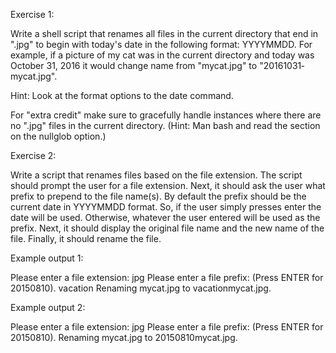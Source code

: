 Exercise 1:

Write a shell script that renames all files in the current directory that end in ".jpg" to begin with today's date in the following format: YYYY­MM­DD. For example, if a picture of my cat was in the current directory and today was October 31, 2016 it would change name from "mycat.jpg" to "2016­10­31­mycat.jpg".

Hint: Look at the format options to the date command.

For "extra credit" make sure to gracefully handle instances where there are no ".jpg" files in the current directory. (Hint: Man bash and read the section on the nullglob option.)

Exercise 2:

Write a script that renames files based on the file extension. The script should prompt the user for a file extension. Next, it should ask the user what prefix to prepend to the file name(s). By default the prefix should be the current date in YYYY­MM­DD format. So, if the user simply presses enter the date will be used. Otherwise, whatever the user entered will be used as the prefix. Next, it should display the original file name and the new name of the file. Finally, it should rename the file.

Example output 1:

Please enter a file extension: jpg Please enter a file prefix: (Press ENTER for 2015­08­10). vacation Renaming mycat.jpg to vacation­mycat.jpg.

Example output 2:

Please enter a file extension: jpg Please enter a file prefix: (Press ENTER for 2015­08­10). Renaming mycat.jpg to 2015­08­10­mycat.jpg.